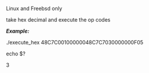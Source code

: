 Linux and Freebsd only

take hex decimal and execute the op codes

***Example:***

./execute_hex 48C7C00100000048C7C7030000000F05

echo $?

3
